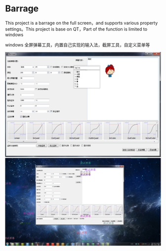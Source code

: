 # Barrage
This project is a barrage on the full screen，and supports various property settings。This project is base on QT，Part of the function is limited to windows

windows 全屏弹幕工具，内置自己实现的输入法，截屏工具，自定义菜单等

![](ShowPictures/1.png)
![](ShowPictures/2.png)

